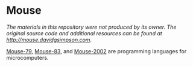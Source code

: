 # Mouse

*The materials in this repository were not produced by its owner. The original source code and additional resources can be found at http://mouse.davidgsimpson.com.*

[Mouse-79], [Mouse-83], and [Mouse-2002] are programming languages for microcomputers.

[Mouse-79]: http://mouse.davidgsimpson.com/mouse79/
[Mouse-83]: http://mouse.davidgsimpson.com/mouse83/
[Mouse-2002]: http://mouse.davidgsimpson.com/mouse2002/

